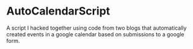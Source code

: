# AutoCalendarScript
A script I hacked together using code from two blogs that automatically created events in a google calendar based on submissions to a google form.
